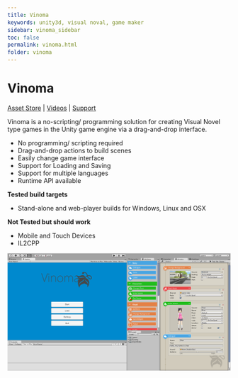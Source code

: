 ```yaml
---
title: Vinoma
keywords: unity3d, visual noval, game maker
sidebar: vinoma_sidebar
toc: false
permalink: vinoma.html
folder: vinoma
---
```


Vinoma
======

[Asset Store](https://www.assetstore.unity3d.com/#!/content/36826?aid=1101lGtB) | [Videos](https://www.youtube.com/playlist?list=PLuaBtUXEKcdJVi1eJIqIXqGcyNfU4la) | [Support](http://forum.plyoung.com/c/vinoma)

Vinoma is a no-scripting/ programming solution for creating Visual Novel type games in the Unity game engine via a drag-and-drop interface.

- No programming/ scripting required
- Drag-and-drop actions to build scenes
- Easily change game interface
- Support for Loading and Saving
- Support for multiple languages
- Runtime API available

**Tested build targets**

- Stand-alone and web-player builds for Windows, Linux and OSX

**Not Tested but should work**

- Mobile and Touch Devices
- IL2CPP

![](/img/vinoma/00.png)